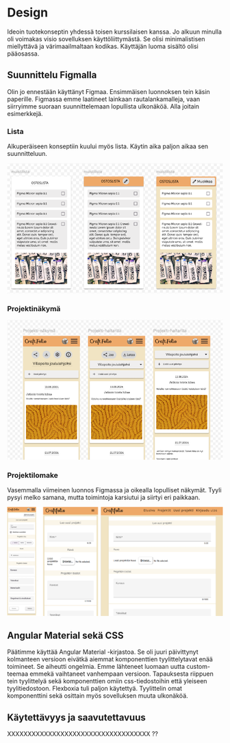 # Design

Ideoin tuotekonseptin yhdessä toisen kurssilaisen kanssa. Jo alkuun minulla oli voimakas visio sovelluksen käyttöliittymästä. Se olisi minimalistisen miellyttävä ja värimaailmaltaan kodikas. Käyttäjän luoma sisältö olisi pääosassa.

## Suunnittelu Figmalla

Olin jo ennestään käyttänyt Figmaa. Ensimmäisen luonnoksen tein käsin paperille. Figmassa emme laatineet lainkaan rautalankamalleja, vaan siirryimme suoraan suunnittelemaan lopullista ulkonäköä. Alla joitain esimerkkejä.

### Lista

Alkuperäiseen konseptiin kuului myös lista. Käytin aika paljon aikaa sen suunnitteluun.

![muistista](images\muistilista.PNG)

### Projektinäkymä

![projektinäkymä](images\projektisivu.PNG)

### Projektilomake

Vasemmalla viimeinen luonnos Figmassa ja oikealla lopulliset näkymät. Tyyli pysyi melko samana, mutta toimintoja karsiutui ja siirtyi eri paikkaan.

![projektilomake](images\projektilomake.png)

## Angular Material sekä CSS

Päätimme käyttää Angular Material -kirjastoa. Se oli juuri päivittynyt kolmanteen versioon eivätkä aiemmat komponenttien tyylittelytavat enää toimineet. Se aiheutti ongelmia. Emme lähteneet luomaan uutta custom-teemaa emmekä vaihtaneet vanhempaan versioon. Tapauksesta riippuen tein tyylittelyä sekä komponenttien omiin css-tiedostoihin että yleiseen tyylitiedostoon. Flexboxia tuli paljon käytettyä. Tyylittelin omat komponenttini sekä osittain myös sovelluksen muuta ulkonäköä.

## Käytettävyys ja saavutettavuus

XXXXXXXXXXXXXXXXXXXXXXXXXXXXXXXXXXX ??
